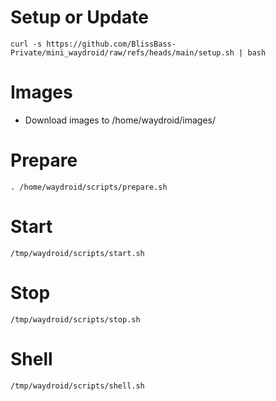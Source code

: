 # Setup or Update
```
curl -s https://github.com/BlissBass-Private/mini_waydroid/raw/refs/heads/main/setup.sh | bash
```

# Images
- Download images to /home/waydroid/images/

# Prepare
```
. /home/waydroid/scripts/prepare.sh
```

# Start
```
/tmp/waydroid/scripts/start.sh
```

# Stop
```
/tmp/waydroid/scripts/stop.sh
```

# Shell
```
/tmp/waydroid/scripts/shell.sh
```

